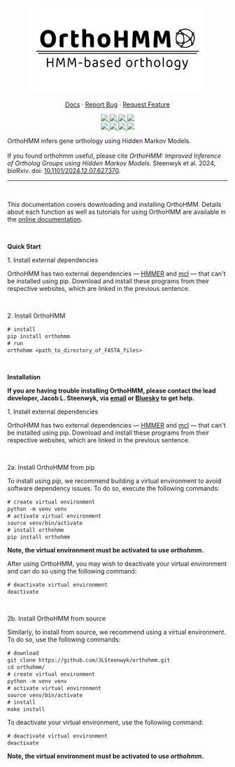 <p align="center">
  <a href="https://github.com/jlsteenwyk/orthohmm">
    <img src="https://raw.githubusercontent.com/JLSteenwyk/orthohmm/master/docs/_static/img/logo.png" alt="Logo" width="400">
  </a>
  <p align="center">
    <a href="https://jlsteenwyk.com/orthohmm/">Docs</a>
    ·
    <a href="https://github.com/jlsteenwyk/orthohmm/issues">Report Bug</a>
    ·
    <a href="https://github.com/jlsteenwyk/orthohmm/issues">Request Feature</a>
  </p>
    <p align="center">
        <a href="https://github.com/JLSteenwyk/orthohmm/actions" alt="Build">
            <img src="https://img.shields.io/github/actions/workflow/status/JLSteenwyk/orthohmm/ci.yml?branch=main">
        </a>
        <a href="https://codecov.io/gh/JLSteenwyk/orthohmm" >
          <img src="https://codecov.io/gh/JLSteenwyk/orthohmm/graph/badge.svg?token=YEXCJN8D4E"/>
        </a>
        <a href="https://github.com/jlsteenwyk/orthohmm/graphs/contributors" alt="Contributors">
            <img src="https://img.shields.io/github/contributors/jlsteenwyk/orthohmm">
        </a>
        <a href="https://bsky.app/profile/jlsteenwyk.bsky.social" target="_blank" rel="noopener noreferrer">
          <img src="https://img.shields.io/badge/Bluesky-0285FF?logo=bluesky&logoColor=fff">
        </a>
        <br />
        <a href="https://pepy.tech/badge/orthohmm">
          <img src="https://static.pepy.tech/personalized-badge/orthohmm?period=total&units=international_system&left_color=grey&right_color=blue&left_text=PyPi%20Downloads">
        </a>
        <a href="https://lbesson.mit-license.org/" alt="License">
            <img src="https://img.shields.io/badge/License-MIT-blue.svg">
        </a>
        <a href="https://pypi.org/project/orthohmm/" alt="PyPI - Python Version">
            <img src="https://img.shields.io/pypi/pyversions/orthohmm">
        </a>
        <a href="https://www.biorxiv.org/content/10.1101/2024.12.07.627370v1">
          <img src="https://zenodo.org/badge/10.1101/2024.12.07.627370/10.1101/2024.12.07.627370.svg">  
        </a>   
    </p>
</p>


OrthoHMM infers gene orthology using Hidden Markov Models.<br /><br />
If you found orthohmm useful, please cite *OrthoHMM: Improved Inference of Ortholog Groups using Hidden Markov Models*. Steenwyk et al. 2024, bioRxiv. doi: [10.1101/2024.12.07.627370](https://www.biorxiv.org/content/10.1101/2024.12.07.627370v1).

---

<br />

This documentation covers downloading and installing OrthoHMM. Details about each function as well as tutorials for using OrthoHMM are available in the [online documentation](https://jlsteenwyk.com/OrthoHMM/).

<br />

**Quick Start**

1\. Install external dependencies

OrthoHMM has two external dependencies — [HMMER](http://hmmer.org/download.html) and [mcl](https://github.com/micans/mcl?tab=readme-ov-file#installation-and-mcl-versions) — that can't be installed using pip.
Download and install these programs from their respective websites, which are linked in the previous sentence.

<br>

2\. Install OrthoHMM

```shell
# install
pip install orthohmm 
# run
orthohmm <path_to_directory_of_FASTA_files>
```

<br />

**Installation**

**If you are having trouble installing OrthoHMM, please contact the lead developer, Jacob L. Steenwyk, via [email](https://jlsteenwyk.com/contact.html) or [Bluesky](https://bsky.app/profile/jlsteenwyk.bsky.social) to get help.**

1\. Install external dependencies

OrthoHMM has two external dependencies — [HMMER](http://hmmer.org/download.html) and [mcl](https://github.com/micans/mcl?tab=readme-ov-file#installation-and-mcl-versions) — that can't be installed using pip.
Download and install these programs from their respective websites, which are linked in the previous sentence.

<br>

2a\. Install OrthoHMM from pip

To install using *pip*, we recommend building a virtual environment to avoid software dependency issues. To do so, execute the following commands:
```shell
# create virtual environment
python -m venv venv
# activate virtual environment
source venv/bin/activate
# install orthohmm
pip install orthohmm
```
**Note, the virtual environment must be activated to use *orthohmm*.**

After using OrthoHMM, you may wish to deactivate your virtual environment and can do so using the following command:
```shell
# deactivate virtual environment
deactivate
```

<br />

2b\. Install OrthoHMM from source

Similarly, to install from source, we recommend using a virtual environment. To do so, use the following commands:
```shell
# download
git clone https://github.com/JLSteenwyk/orthohmm.git
cd orthohmm/
# create virtual environment
python -m venv venv
# activate virtual environment
source venv/bin/activate
# install
make install
```
To deactivate your virtual environment, use the following command:
```shell
# deactivate virtual environment
deactivate
```
**Note, the virtual environment must be activated to use *orthohmm*.**

<!-- <br />

To install via anaconda, execute the following command:

``` shell
conda install bioconda::orthohmm
```
Visit here for more information: https://anaconda.org/bioconda/orthohmm -->
